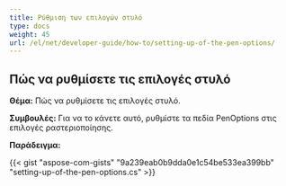 ```yaml
---
title: Ρύθμιση των επιλογών στυλό
type: docs
weight: 45
url: /el/net/developer-guide/how-to/setting-up-of-the-pen-options/
---
```


## **Πώς να ρυθμίσετε τις επιλογές στυλό**

**Θέμα:** Πώς να ρυθμίσετε τις επιλογές στυλό.

**Συμβουλές:** Για να το κάνετε αυτό, ρυθμίστε τα πεδία PenOptions στις επιλογές ραστεριοποίησης.

**Παράδειγμα:**

{{< gist "aspose-com-gists" "9a239eab0b9dda0e1c54be533ea399bb" "setting-up-of-the-pen-options.cs" >}}
